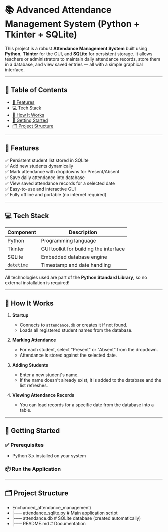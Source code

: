# 📚 Advanced Attendance Management System (Python + Tkinter + SQLite)

This project is a robust **Attendance Management System** built using **Python**, **Tkinter** for the GUI, and **SQLite** for persistent storage. It allows teachers or administrators to maintain daily attendance records, store them in a database, and view saved entries — all with a simple graphical interface.

---

## 📑 Table of Contents

- [📌 Features](#-features)
- [💻 Tech Stack](#-tech-stack)
- [🔧 How It Works](#-how-it-works)
- [🚀 Getting Started](#-getting-started)
- [🗂 Project Structure](#-project-structure)
---

## 📌 Features

✅ Persistent student list stored in SQLite  
✅ Add new students dynamically  
✅ Mark attendance with dropdowns for Present/Absent  
✅ Save daily attendance into database  
✅ View saved attendance records for a selected date  
✅ Easy-to-use and interactive GUI  
✅ Fully offline and portable (no internet required)  

---

## 💻 Tech Stack

| Component     | Description                                |
|---------------|--------------------------------------------|
| Python        | Programming language                       |
| Tkinter       | GUI toolkit for building the interface     |
| SQLite        | Embedded database engine                   |
| `datetime`    | Timestamp and date handling                |

All technologies used are part of the **Python Standard Library**, so no external installation is required!

---

## 🔧 How It Works

1. **Startup**  
   - Connects to `attendance.db` or creates it if not found.
   - Loads all registered student names from the database.

2. **Marking Attendance**  
   - For each student, select "Present" or "Absent" from the dropdown.
   - Attendance is stored against the selected date.

3. **Adding Students**  
   - Enter a new student's name.
   - If the name doesn't already exist, it is added to the database and the list refreshes.

4. **Viewing Attendance Records**  
   - You can load records for a specific date from the database into a table.

---

## 🚀 Getting Started

### ✅ Prerequisites

- Python 3.x installed on your system

### 📦 Run the Application

---

## 🗂 Project Structure

- Enchanced_attendance_management/
- ├── attendance_sqlite.py      # Main application script
- ├── attendance.db             # SQLite database (created automatically)
- ├── README.md                 # Documentation
